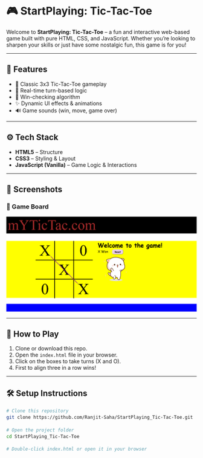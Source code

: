 # 🎮 StartPlaying: Tic-Tac-Toe

Welcome to **StartPlaying: Tic-Tac-Toe** – a fun and interactive web-based game built with pure HTML, CSS, and JavaScript. Whether you’re looking to sharpen your skills or just have some nostalgic fun, this game is for you!

---

## 🧩 Features

- 🎲 Classic 3x3 Tic-Tac-Toe gameplay  
- 🔄 Real-time turn-based logic  
- 🧠 Win-checking algorithm  
- ✨ Dynamic UI effects & animations  
- 🔊 Game sounds (win, move, game over)

---

## ⚙️ Tech Stack

- **HTML5** – Structure  
- **CSS3** – Styling & Layout  
- **JavaScript (Vanilla)** – Game Logic & Interactions  

---

## 📸 Screenshots

### 🏁 Game Board  
![Tic Tac Toe Screenshot](demo.png)

---

## 🚀 How to Play

1. Clone or download this repo.
2. Open the `index.html` file in your browser.
3. Click on the boxes to take turns (X and O).
4. First to align three in a row wins!

---

## 🛠️ Setup Instructions

```bash
# Clone this repository
git clone https://github.com/Ranjit-Saha/StartPlaying_Tic-Tac-Toe.git

# Open the project folder
cd StartPlaying_Tic-Tac-Toe

# Double-click index.html or open it in your browser
